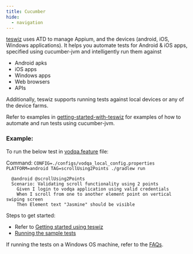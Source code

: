 ```yaml
---
title: Cucumber
hide:
  - navigation
---
```


[teswiz](https://github.com/znsio/teswiz) uses ATD to manage Appium, and the devices (android, iOS, Windows applications). It helps you automate tests for Android & iOS apps, specified using cucumber-jvm and intelligently run them against

- Android apks
- iOS apps
- Windows apps
- Web browsers
- APIs

Additionally, teswiz supports running tests against local devices or any of the device farms.

Refer to examples in [getting-started-with-teswiz](https://github.com/znsio/getting-started-with-teswiz) for examples of how to automate and run tests using cucumber-jvm.

### Example:

To run the below test in [vodqa.feature](https://github.com/znsio/teswiz/blob/main/src/test/resources/com/znsio/teswiz/features/vodqa.feature) file:

Command: `CONFIG=./configs/vodqa_local_config.properties PLATFORM=android TAG=scrollUsing2Points ./gradlew run`

```
  @android @scrollUsing2Points
  Scenario: Validating scroll functionality using 2 points
    Given I login to vodqa application using valid credentials
    When I scroll from one to another element point on vertical swiping screen
    Then Element text "Jasmine" should be visible
```

Steps to get started:

- Refer to [Getting started using teswiz](https://github.com/znsio/getting-started-with-teswiz/#step-to-start-using-tewiz-in-your-project)
- [Running the sample tests](https://github.com/znsio/teswiz/blob/main/docs/SampleTests-README.md)

If running the tests on a Windows OS machine, refer to the [FAQs](https://github.com/znsio/teswiz/blob/main/docs/FAQs-README.md).

